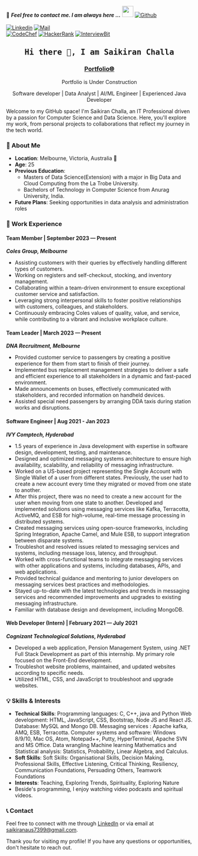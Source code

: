 <!--

## Complete list of github markdown emoji markup
https://gist.github.com/rxaviers/7360908

## technologies Icons 
https://simpleicons.org/

-->
📝 ***Feel free to contact me. I am always here ...*** <img src="https://media.giphy.com/media/WUlplcMpOCEmTGBtBW/giphy.gif" width="30">  [![Github](https://img.shields.io/github/followers/Ahmad-Sawalqeh?label=Follow%20Me&style=social)](https://github.com/elliot-robot)
<br>
<br>
[![Linkedin](https://img.shields.io/badge/LinkedIn-Saikiran%20Challa-blue?logo=Linkedin&logoColor=blue&labelColor=black)](https://www.linkedin.com/in/challa-oo7/)
[![Mail](https://img.shields.io/badge/Gmail-saikiran_challa@gmail.com-blue?logo=Gmail&logoColor=red&labelColor=black)](mailto:saikiranaus7399@gmail.com)
<br>
[![CodeChef](https://img.shields.io/badge/CodeChef-saikiran_challa-brightgreen?logo=CodeChef&logoColor=white&labelColor=black)](https://www.codechef.com/users/saikiran_007)
[![HackerRank](https://img.shields.io/badge/HackerRank-saikiran_challa-brightgreen?logo=HackerRank&logoColor=white&labelColor=black)](https://www.hackerrank.com/profile/saikiran7399)
[![InterviewBit](https://img.shields.io/badge/InterviewBit-saikiran_challa-blue?logo=InterviewBit&logoColor=white&labelColor=black)](https://www.interviewbit.com/profile/sai-kiran_974/)

<!-- [![HitCount](http://hits.dwyl.com/Ahmad-Sawalqeh/Ahmad-Sawalqeh.svg)](http://hits.dwyl.com/Ahmad-Sawalqeh/Ahmad-Sawalqeh) -->

<h2 align='center'><samp><strong>Hi there 👋, I am Saikiran Challa</strong></samp></h2>
<h3 align='center'><strong><a href="" target="_blank">Portfolio🌐</a></strong></h3>
<p align='center'> Portfolio is Under Construction</p>
<p align='center'>Software developer | Data Analyst | AI/ML Engineer | Experienced Java Developer</p>

<p align='left'> Welcome to my GitHub space! I'm Saikiran Challa, an IT Professional driven by a passion for Computer Science and Data Science. Here, you'll explore my work, from personal projects to collaborations that reflect my journey in the tech world.</p>

### 💬 About Me

- **Location**: Melbourne, Victoria, Australia 🦘
- **Age**: 25
- **Previous Education**: 
  - Masters of Data Science(Extension) with a major in Big Data and Cloud Computing from the La Trobe University.
  - Bachelors of Technology in Computer Science from Anurag University, India.
- **Future Plans**: Seeking opportunities in data analysis and administration roles

### 💼 Work Experience

#### Team Member | September 2023 — Present
***Coles Group, Melbourne***

- Assisting customers with their queries by effectively handling different types of customers.
- Working on registers and self-checkout, stocking, and inventory management.
- Collaborating within a team-driven environment to ensure exceptional customer service and satisfaction.
- Leveraging strong interpersonal skills to foster positive relationships with customers, colleagues, and stakeholders.
- Continuously embracing Coles values of quality, value, and service, while contributing to a vibrant and inclusive workplace culture.

#### Team Leader | March 2023 — Present
***DNA Recruitment, Melbourne***

- Provided customer service to passengers by creating a positive experience for them from start to finish of their journey.
- Implemented bus replacement management strategies to deliver a safe and efficient experience to all stakeholders in a dynamic and fast-paced environment.
- Made announcements on buses, effectively communicated with stakeholders, and recorded information on handheld devices.
- Assisted special need passengers by arranging DDA taxis during station works and disruptions.


#### Software Engineer | Aug 2021 - Jan 2023
***IVY Comptech, Hyderabad***

- 1.5 years of experience in Java development with expertise in software design, development, testing, and maintenance.
- Designed and optimized messaging systems architecture to ensure high availability, scalability, and reliability of messaging infrastructure.
- Worked on a US-based project representing the Single Account with Single Wallet of a user from different states. Previously, the user had to create a new account every time they migrated or moved from one state to another.
- After this project, there was no need to create a new account for the user when moving from one state to another. Developed and implemented solutions using messaging services like Kafka, Terracotta, ActiveMQ, and ESB for high-volume, real-time message processing in distributed systems.
- Created messaging services using open-source frameworks, including Spring Integration, Apache Camel, and Mule ESB, to support integration between disparate systems.
- Troubleshot and resolved issues related to messaging services and systems, including message loss, latency, and throughput.
- Worked with cross-functional teams to integrate messaging services with other applications and systems, including databases, APIs, and web applications.
- Provided technical guidance and mentoring to junior developers on messaging services best practices and methodologies.
- Stayed up-to-date with the latest technologies and trends in messaging services and recommended improvements and upgrades to existing messaging infrastructure.
- Familiar with database design and development, including MongoDB.

#### Web Developer (Intern) | February 2021 — July 2021
***Cognizant Technological Solutions, Hyderabad***

- Developed a web application, Pension Management System, using .NET Full Stack Development as part of this internship. My primary role focused on the Front-End development.
- Troubleshot website problems, maintained, and updated websites according to specific needs.
- Utilized HTML, CSS, and JavaScript to troubleshoot and upgrade websites.

### 💡 Skills & Interests

- **Technical Skills**:
Programming languages: C, C++, java and Python
Web development: HTML, JavaScript, CSS, Bootstrap, Node JS and React JS.
Database: MySQL and Mongo DB.
Messaging services : Apache kafka, AMQ, ESB, Terracotta.
Computer systems and software: Windows 8/9/10, Mac OS, Atom, Notepad++, Putty, HyperTerminal,
Apache SVN and MS Office.
Data wrangling
Machine learning
Mathematics and Statistical analysis: Statistics, Probability, Linear Algebra, and Calculus.
- **Soft Skills**: Soft Skills: Organisational Skills, Decision Making, Professional Skills, Effective Listening, Critical Thinking, Resiliency, Communication Foundations, Persuading Others, Teamwork Foundations
- **Interests**: Teaching, Exploring Trends, Spirituality, Exploring Nature
- Beside's programming, I enjoy watching video podcasts and spiritual videos.

### 📞 Contact

Feel free to connect with me through [LinkedIn](https://www.linkedin.com/in/challa-oo7/) or via email at [saikiranaus7399@gmail.com](mailto:saikiranaus7399@gmail.com).

Thank you for visiting my profile! If you have any questions or opportunities, don't hesitate to reach out.
